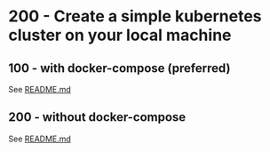 # 200 - Create a simple kubernetes cluster on your local machine

## 100 - with docker-compose (preferred)

See [README.md](./100/README.md)

## 200 - without docker-compose

See [README.md](./200/README.md)
